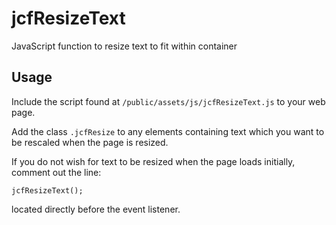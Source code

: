 # jcfResizeText
JavaScript function to resize text to fit within container

## Usage

Include the script found at `/public/assets/js/jcfResizeText.js` to your web page.

Add the class `.jcfResize` to any elements containing text which you want to be rescaled when the page is resized.

If you do not wish for text to be resized when the page loads initially, comment out the line:

```
jcfResizeText();
```
located directly before the event listener.
